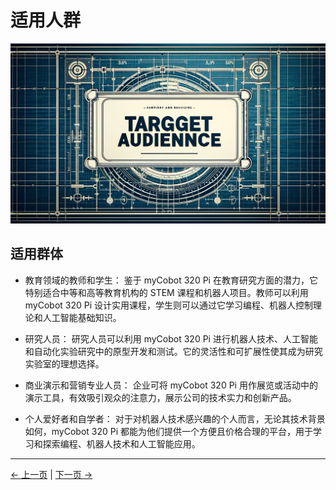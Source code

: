 # 适用人群

![适用人群](../resources/1-ProductIntroduction/1.2适用人群.png)

## 适用群体

- 教育领域的教师和学生： 鉴于 myCobot 320 Pi 在教育研究方面的潜力，它特别适合中等和高等教育机构的 STEM 课程和机器人项目。教师可以利用 myCobot 320 Pi 设计实用课程，学生则可以通过它学习编程、机器人控制理论和人工智能基础知识。

- 研究人员： 研究人员可以利用 myCobot 320 Pi 进行机器人技术、人工智能和自动化实验研究中的原型开发和测试。它的灵活性和可扩展性使其成为研究实验室的理想选择。

- 商业演示和营销专业人员： 企业可将 myCobot 320 Pi 用作展览或活动中的演示工具，有效吸引观众的注意力，展示公司的技术实力和创新产品。

- 个人爱好者和自学者： 对于对机器人技术感兴趣的个人而言，无论其技术背景如何，myCobot 320 Pi 都能为他们提供一个方便且价格合理的平台，用于学习和探索编程、机器人技术和人工智能应用。

---

[← 上一页](../1-ProductIntroduction/1.1-设计理念.md) | [下一页 →](../1-ProductIntroduction/1.3-应用场景.md)

